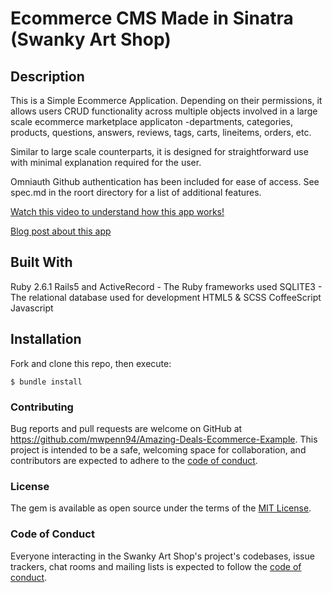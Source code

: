 # Ecommerce CMS Made in Sinatra (Swanky Art Shop) 

## Description

This is a Simple Ecommerce Application. Depending on their permissions, it allows users CRUD functionality across multiple objects involved in a large scale ecommerce marketplace applicaton -departments, categories, products, questions, answers, reviews, tags, carts, lineitems, orders, etc.

Similar to large scale counterparts, it is designed for straightforward use with minimal explanation required for the user.

Omniauth Github authentication has been included for ease of access. See spec.md in the roort directory for a list of additional features.

[Watch this video to understand how this app works!](https://drive.google.com/file/d/1JOP9_D0axoQ6ORh8GYn36hCvrs8_ABbD/view?usp=sharing)

[Blog post about this app](https://dev.to/mwpenn94/rails-ecommerce-app-1of)

## Built With

Ruby 2.6.1
Rails5 and ActiveRecord - The Ruby frameworks used
SQLITE3 - The relational database used for development
HTML5 & SCSS
CoffeeScript
Javascript

## Installation

Fork and clone this repo, then execute:

    $ bundle install

### Contributing

Bug reports and pull requests are welcome on GitHub at https://github.com/mwpenn94/Amazing-Deals-Ecommerce-Example. This project is intended to be a safe, welcoming space for collaboration, and contributors are expected to adhere to the [code of conduct](https://github.com/mwpenn94/Amazing-Deals-Ecommerce-App/blob/master/CODE_OF_CONDUCT.md).

### License

The gem is available as open source under the terms of the [MIT License](https://opensource.org/licenses/MIT).

### Code of Conduct

Everyone interacting in the Swanky Art Shop's project's codebases, issue trackers, chat rooms and mailing lists is expected to follow the [code of conduct](https://github.com/mwpenn94/Amazing-Deals-Ecommerce-App/blob/master/CODE_OF_CONDUCT.md).